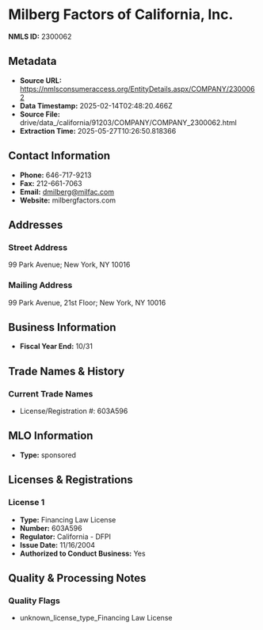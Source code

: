 # Milberg Factors of California, Inc.

**NMLS ID:** 2300062

## Metadata
- **Source URL:** https://nmlsconsumeraccess.org/EntityDetails.aspx/COMPANY/2300062
- **Data Timestamp:** 2025-02-14T02:48:20.466Z
- **Source File:** drive/data_/california/91203/COMPANY/COMPANY_2300062.html
- **Extraction Time:** 2025-05-27T10:26:50.818366

## Contact Information
- **Phone:** 646-717-9213
- **Fax:** 212-661-7063
- **Email:** dmilberg@milfac.com
- **Website:** milbergfactors.com

## Addresses
### Street Address
99 Park Avenue; New York, NY 10016

### Mailing Address
99 Park Avenue, 21st Floor; New York, NY 10016

## Business Information
- **Fiscal Year End:** 10/31

## Trade Names & History
### Current Trade Names
- License/Registration #: 603A596

## MLO Information
- **Type:** sponsored

## Licenses & Registrations

### License 1
- **Type:** Financing Law License
- **Number:** 603A596
- **Regulator:** California - DFPI
- **Issue Date:** 11/16/2004
- **Authorized to Conduct Business:** Yes

## Quality & Processing Notes
### Quality Flags
- unknown_license_type_Financing Law License
